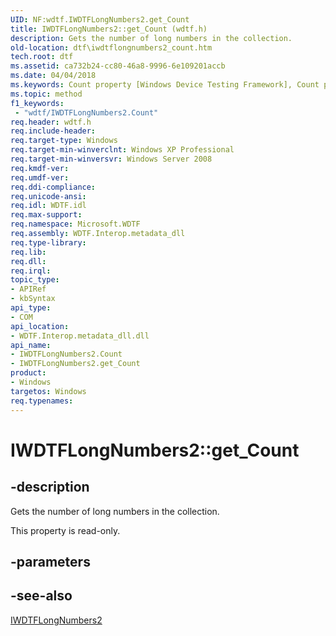 ```yaml
---
UID: NF:wdtf.IWDTFLongNumbers2.get_Count
title: IWDTFLongNumbers2::get_Count (wdtf.h)
description: Gets the number of long numbers in the collection.
old-location: dtf\iwdtflongnumbers2_count.htm
tech.root: dtf
ms.assetid: ca732b24-cc80-46a8-9996-6e109201accb
ms.date: 04/04/2018
ms.keywords: Count property [Windows Device Testing Framework], Count property [Windows Device Testing Framework],IWDTFLongNumbers2 interface, IWDTFLongNumbers2 interface [Windows Device Testing Framework],Count property, IWDTFLongNumbers2.Count, IWDTFLongNumbers2.get_Count, IWDTFLongNumbers2::Count, IWDTFLongNumbers2::get_Count, Microsoft.WDTF.IWDTFLongNumbers2.Count, Microsoft::WDTF::IWDTFLongNumbers2::Count, dtf.iwdtflongnumbers2_count, get_Count, wdtf/IWDTFLongNumbers2::Count, wdtf/IWDTFLongNumbers2::get_Count
ms.topic: method
f1_keywords:
 - "wdtf/IWDTFLongNumbers2.Count"
req.header: wdtf.h
req.include-header: 
req.target-type: Windows
req.target-min-winverclnt: Windows XP Professional
req.target-min-winversvr: Windows Server 2008
req.kmdf-ver: 
req.umdf-ver: 
req.ddi-compliance: 
req.unicode-ansi: 
req.idl: WDTF.idl
req.max-support: 
req.namespace: Microsoft.WDTF
req.assembly: WDTF.Interop.metadata_dll
req.type-library: 
req.lib: 
req.dll: 
req.irql: 
topic_type:
- APIRef
- kbSyntax
api_type:
- COM
api_location:
- WDTF.Interop.metadata_dll.dll
api_name:
- IWDTFLongNumbers2.Count
- IWDTFLongNumbers2.get_Count
product:
- Windows
targetos: Windows
req.typenames: 
---
```


# IWDTFLongNumbers2::get_Count


## -description


Gets the number of long numbers in the collection.

This property is read-only.


## -parameters


## -see-also




<a href="https://docs.microsoft.com/windows-hardware/drivers/ddi/content/wdtf/nn-wdtf-iwdtflongnumbers2">IWDTFLongNumbers2</a>
 

 


